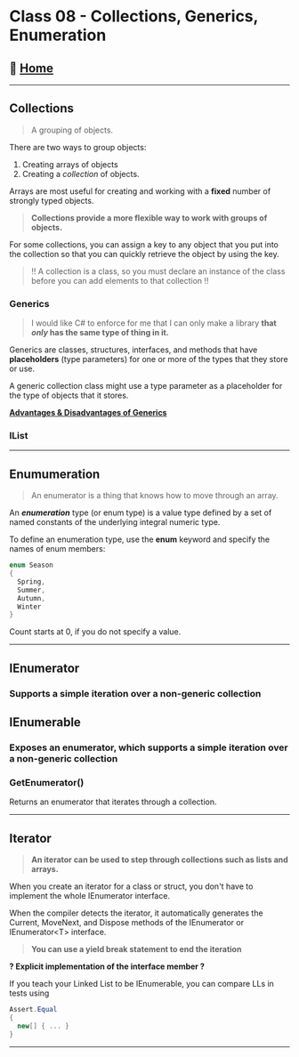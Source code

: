 # Class 08 - Collections, Generics, Enumeration

## 🏡 [**Home**](0-classhome.md)

_____

## Collections

> A grouping of objects.

There are two ways to group objects:

1. Creating arrays of objects
2. Creating a *collection* of objects.

Arrays are most useful for creating and working with a **fixed** number of strongly typed objects.

> **Collections provide a more flexible way to work with groups of objects.**

For some collections, you can assign a key to any object that you put into the collection so that you can quickly retrieve the object by using the key.

> ‼️ A collection is a class, so you must declare an instance of the class before you can add elements to that collection ‼️

### Generics

> I would like C# to enforce for me that I can only make a library **that ***only*** has the same type of thing in it.**

Generics are classes, structures, interfaces, and methods that have **placeholders** (type parameters) for one or more of the types that they store or use.

A generic collection class might use a type parameter as a placeholder for the type of objects that it stores.

[**Advantages & Disadvantages of Generics**](https://docs.microsoft.com/en-us/dotnet/standard/generics/#advantages-and-disadvantages-of-generics)

### IList

_____

## Enumumeration

> An enumerator is a thing that knows how to move through an array.

An ***enumeration*** type (or enum type) is a value type defined by a set of named constants of the underlying integral numeric type.

To define an enumeration type, use the **enum** keyword and specify the names of enum members:

```C#
enum Season
{
  Spring,
  Summer,
  Autumn,
  Winter
}
```

Count starts at 0, if you do not specify a value.

_____

## IEnumerator

### Supports a simple iteration over a non-generic collection

## IEnumerable

### Exposes an enumerator, which supports a simple iteration over a non-generic collection

### GetEnumerator()

Returns an enumerator that iterates through a collection.

_____

## Iterator

> **An iterator can be used to step through collections such as lists and arrays.**

When you create an iterator for a class or struct, you don't have to implement the whole IEnumerator interface.

When the compiler detects the iterator, it automatically generates the Current, MoveNext, and Dispose methods of the IEnumerator or IEnumerator\<T> interface.

> **You can use a yield break statement to end the iteration**

**? Explicit implementation of the interface member ?**

If you teach your Linked List to be IEnumerable, you can compare LLs in tests using

```C#
Assert.Equal
{
  new[] { ... }
}
```

_____
